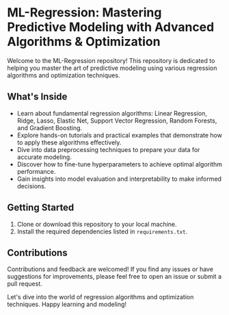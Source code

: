 # ML-Regression: Mastering Predictive Modeling with Advanced Algorithms & Optimization

Welcome to the ML-Regression repository! This repository is dedicated to helping you master the art of predictive modeling using various regression algorithms and optimization techniques.

## What's Inside

- Learn about fundamental regression algorithms: Linear Regression, Ridge, Lasso, Elastic Net, Support Vector Regression, Random Forests, and Gradient Boosting.
- Explore hands-on tutorials and practical examples that demonstrate how to apply these algorithms effectively.
- Dive into data preprocessing techniques to prepare your data for accurate modeling.
- Discover how to fine-tune hyperparameters to achieve optimal algorithm performance.
- Gain insights into model evaluation and interpretability to make informed decisions.

## Getting Started

1. Clone or download this repository to your local machine.
2. Install the required dependencies listed in `requirements.txt`.

## Contributions

Contributions and feedback are welcomed! If you find any issues or have suggestions for improvements, please feel free to open an issue or submit a pull request.

Let's dive into the world of regression algorithms and optimization techniques. Happy learning and modeling!

